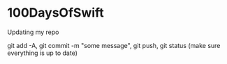 # 100DaysOfSwift
Updating my repo

git add -A, 
git commit -m "some message", 
git push, 
git status (make sure everything is up to date)

